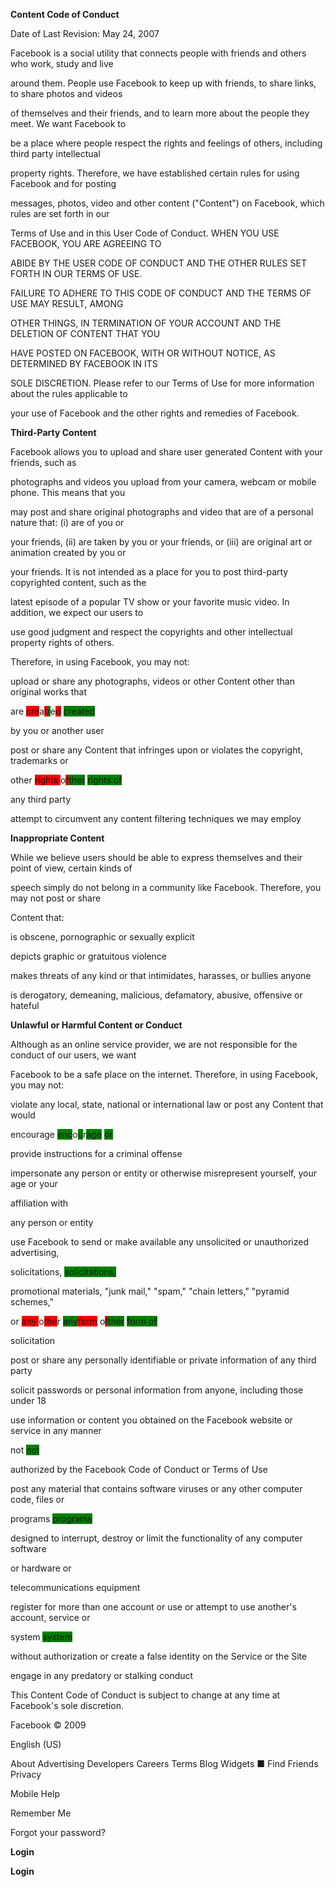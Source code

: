 **Content Code of Conduct**

Date of Last Revision: May 24, 2007

Facebook is a social utility that connects people with friends and others who work, study and live

around them. People use Facebook to keep up with friends, to share links, to share photos and videos

of themselves and their friends, and to learn more about the people they meet. We want Facebook to

be a place where people respect the rights and feelings of others, including third party intellectual

property rights. Therefore, we have established certain rules for using Facebook and for posting

messages, photos, video and other content ("Content") on Facebook, which rules are set forth in our

Terms of Use and in this User Code of Conduct. WHEN YOU USE FACEBOOK, YOU ARE AGREEING TO

ABIDE BY THE USER CODE OF CONDUCT AND THE OTHER RULES SET FORTH IN OUR TERMS OF USE.

FAILURE TO ADHERE TO THIS CODE OF CONDUCT AND THE TERMS OF USE MAY RESULT, AMONG

OTHER THINGS, IN TERMINATION OF YOUR ACCOUNT AND THE DELETION OF CONTENT THAT YOU

HAVE POSTED ON FACEBOOK, WITH OR WITHOUT NOTICE, AS DETERMINED BY FACEBOOK IN ITS

SOLE DISCRETION. Please refer to our Terms of Use for more information about the rules applicable to

your use of Facebook and the other rights and remedies of Facebook.

**Third-Party Content**

Facebook allows you to upload and share user generated Content with your friends, such as

photographs and videos you upload from your camera, webcam or mobile phone. This means that you

may post and share original photographs and video that are of a personal nature that: (i) are of you or

your friends, (ii) are taken by you or your friends, or (iii) are original art or animation created by you or

your friends. It is not intended as a place for you to post third-party copyrighted content, such as the

latest episode of a popular TV show or your favorite music video. In addition, we expect our users to

use good judgment and respect the copyrights and other intellectual property rights of others.

Therefore, in using Facebook, you may not:

upload or share any photographs, videos or other Content other than original works that<span style="background-color: red;">

are</span> <span style="background-color: red;">cre</span>a<span style="background-color: red;">t</span><span style="background-color: green;">r</span>e<span style="background-color: red;">d</span> <span style="background-color: green;">created

</span>by you or another user

post or share any Content that infringes upon or violates the copyright, trademarks or<span style="background-color: red;">

other</span> <span style="background-color: red;">rights </span>o<span style="background-color: red;">f</span><span style="background-color: green;">ther</span> <span style="background-color: green;">rights of

</span>any third party

attempt to circumvent any content filtering techniques we may employ

**Inappropriate Content**

While we believe users should be able to express themselves and their point of view, certain kinds of

speech simply do not belong in a community like Facebook. Therefore, you may not post or share

Content that:

is obscene, pornographic or sexually explicit

depicts graphic or gratuitous violence

makes threats of any kind or that intimidates, harasses, or bullies anyone

is derogatory, demeaning, malicious, defamatory, abusive, offensive or hateful

**Unlawful or Harmful Content or Conduct**

Although as an online service provider, we are not responsible for the conduct of our users, we want

Facebook to be a safe place on the internet. Therefore, in using Facebook, you may not:

violate any local, state, national or international law or post any Content that would<span style="background-color: red;">

encourage</span> <span style="background-color: green;">enc</span>o<span style="background-color: green;">u</span>r<span style="background-color: green;">age</span> <span style="background-color: green;">or

</span>provide instructions for a criminal offense

impersonate any person or entity or otherwise misrepresent yourself, your age or your<span style="background-color: green;"> </span><span style="background-color: red;">

</span>affiliation with<span style="background-color: red;"> </span><span style="background-color: green;">

</span>any person or entity

use Facebook to send or make available any unsolicited or unauthorized advertising,<span style="background-color: red;">

solicitations,</span> <span style="background-color: green;">solicitations,

</span>promotional materials, "junk mail," "spam," "chain letters," "pyramid schemes,"<span style="background-color: red;">

or</span> <span style="background-color: red;">any </span>o<span style="background-color: red;">the</span>r <span style="background-color: green;">any</span><span style="background-color: red;">form</span> o<span style="background-color: red;">f</span><span style="background-color: green;">ther</span> <span style="background-color: green;">form of

</span>solicitation

post or share any personally identifiable or private information of any third party

solicit passwords or personal information from anyone, including those under 18

use information or content you obtained on the Facebook website or service in any manner<span style="background-color: red;">

not</span> <span style="background-color: green;">not

</span>authorized by the Facebook Code of Conduct or Terms of Use

post any material that contains software viruses or any other computer code, files or<span style="background-color: red;">

programs</span> <span style="background-color: green;">programs

</span>designed to interrupt, destroy or limit the functionality of any computer software<span style="background-color: green;"> </span><span style="background-color: red;">

</span>or hardware or<span style="background-color: red;"> </span><span style="background-color: green;">

</span>telecommunications equipment

register for more than one account or use or attempt to use another's account, service or<span style="background-color: red;">

system</span> <span style="background-color: green;">system

</span>without authorization or create a false identity on the Service or the Site

engage in any predatory or stalking conduct

This Content Code of Conduct is subject to change at any time at Facebook's sole discretion.

 

Facebook © 2009

English (US)

About Advertising Developers Careers Terms Blog Widgets ■ Find Friends Privacy

Mobile Help

Remember Me

Forgot your password?

**Login**

**Login**
